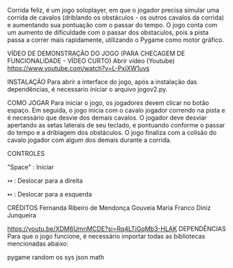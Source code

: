 Corrida feliz, é um jogo soloplayer, em que o jogador precisa simular uma corrida de cavalos (driblando os obstáculos - os outros cavalos da corrida) e aumentando sua pontuação com o passar do tempo. O jogo conta com um aumento de dificuldade com o passar dos obstaculos, pois a pista passa a correr mais rapidamente, utilizando o Pygame como motor gráfico. 

VÍDEO DE DEMONSTRAÇÃO DO JOGO (PARA CHECAGEM DE FUNCIONALIDADE - VÍDEO CURTO)
Abrir vídeo (Youtube)
https://www.youtube.com/watch?v=L-PxiXW1uvs

INSTALAÇÃO
Para abrir a interface do jogo, após a instalação das dependências, é necessario iniciar o arquivo jogov2.py.

COMO JOGAR
Para iniciar o jogo, os jogadores devem clicar no botão espaço. Em seguida, o jogo inicia com o cavalo jogador correndo na pista e é necessário que desvie dos demais cavalos. O jogador deve desviar apertando as setas laterais de seu teclado, e pontuando conforme o passar do tempo e a driblagem dos obstáculos. O jogo finaliza com a colisão do cavalo jogador com algum dos demais durante a corrida. 


CONTROLES

"Space" : Iniciar 

↣ : Deslocar para a direita

↢ : Deslocar para a esquerda


CRÉDITOS
Fernanda Ribeiro de Mendonça Gouveia 
Maria Franco Diniz Junqueira


https://youtu.be/XDM6UmnMCDE?si=Rq4LTiGqMb3-HLAK
DEPENDÊNCIAS
Para que o jogo funcione, é necessário importar todas as bibliotecas mencionadas abaixo:

pygame
random
os
sys
json
math
